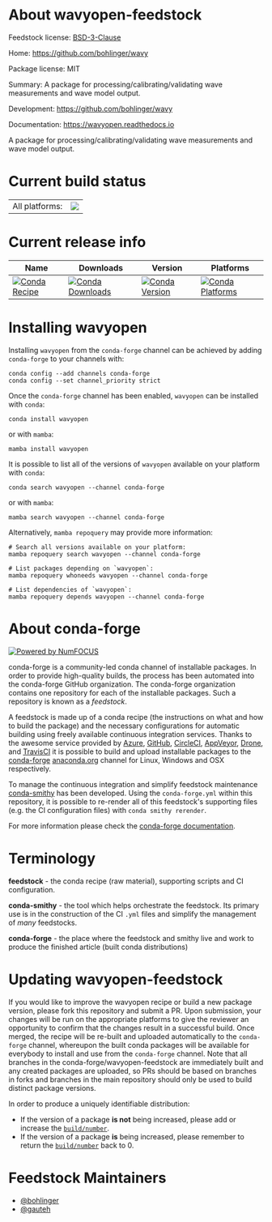 About wavyopen-feedstock
========================

Feedstock license: [BSD-3-Clause](https://github.com/conda-forge/wavyopen-feedstock/blob/main/LICENSE.txt)

Home: https://github.com/bohlinger/wavy

Package license: MIT

Summary: A package for processing/calibrating/validating wave measurements and wave model output.

Development: https://github.com/bohlinger/wavy

Documentation: https://wavyopen.readthedocs.io

A package for processing/calibrating/validating wave measurements and wave model output.

Current build status
====================


<table><tr><td>All platforms:</td>
    <td>
      <a href="https://dev.azure.com/conda-forge/feedstock-builds/_build/latest?definitionId=25551&branchName=main">
        <img src="https://dev.azure.com/conda-forge/feedstock-builds/_apis/build/status/wavyopen-feedstock?branchName=main">
      </a>
    </td>
  </tr>
</table>

Current release info
====================

| Name | Downloads | Version | Platforms |
| --- | --- | --- | --- |
| [![Conda Recipe](https://img.shields.io/badge/recipe-wavyopen-green.svg)](https://anaconda.org/conda-forge/wavyopen) | [![Conda Downloads](https://img.shields.io/conda/dn/conda-forge/wavyopen.svg)](https://anaconda.org/conda-forge/wavyopen) | [![Conda Version](https://img.shields.io/conda/vn/conda-forge/wavyopen.svg)](https://anaconda.org/conda-forge/wavyopen) | [![Conda Platforms](https://img.shields.io/conda/pn/conda-forge/wavyopen.svg)](https://anaconda.org/conda-forge/wavyopen) |

Installing wavyopen
===================

Installing `wavyopen` from the `conda-forge` channel can be achieved by adding `conda-forge` to your channels with:

```
conda config --add channels conda-forge
conda config --set channel_priority strict
```

Once the `conda-forge` channel has been enabled, `wavyopen` can be installed with `conda`:

```
conda install wavyopen
```

or with `mamba`:

```
mamba install wavyopen
```

It is possible to list all of the versions of `wavyopen` available on your platform with `conda`:

```
conda search wavyopen --channel conda-forge
```

or with `mamba`:

```
mamba search wavyopen --channel conda-forge
```

Alternatively, `mamba repoquery` may provide more information:

```
# Search all versions available on your platform:
mamba repoquery search wavyopen --channel conda-forge

# List packages depending on `wavyopen`:
mamba repoquery whoneeds wavyopen --channel conda-forge

# List dependencies of `wavyopen`:
mamba repoquery depends wavyopen --channel conda-forge
```


About conda-forge
=================

[![Powered by
NumFOCUS](https://img.shields.io/badge/powered%20by-NumFOCUS-orange.svg?style=flat&colorA=E1523D&colorB=007D8A)](https://numfocus.org)

conda-forge is a community-led conda channel of installable packages.
In order to provide high-quality builds, the process has been automated into the
conda-forge GitHub organization. The conda-forge organization contains one repository
for each of the installable packages. Such a repository is known as a *feedstock*.

A feedstock is made up of a conda recipe (the instructions on what and how to build
the package) and the necessary configurations for automatic building using freely
available continuous integration services. Thanks to the awesome service provided by
[Azure](https://azure.microsoft.com/en-us/services/devops/), [GitHub](https://github.com/),
[CircleCI](https://circleci.com/), [AppVeyor](https://www.appveyor.com/),
[Drone](https://cloud.drone.io/welcome), and [TravisCI](https://travis-ci.com/)
it is possible to build and upload installable packages to the
[conda-forge](https://anaconda.org/conda-forge) [anaconda.org](https://anaconda.org/)
channel for Linux, Windows and OSX respectively.

To manage the continuous integration and simplify feedstock maintenance
[conda-smithy](https://github.com/conda-forge/conda-smithy) has been developed.
Using the ``conda-forge.yml`` within this repository, it is possible to re-render all of
this feedstock's supporting files (e.g. the CI configuration files) with ``conda smithy rerender``.

For more information please check the [conda-forge documentation](https://conda-forge.org/docs/).

Terminology
===========

**feedstock** - the conda recipe (raw material), supporting scripts and CI configuration.

**conda-smithy** - the tool which helps orchestrate the feedstock.
                   Its primary use is in the construction of the CI ``.yml`` files
                   and simplify the management of *many* feedstocks.

**conda-forge** - the place where the feedstock and smithy live and work to
                  produce the finished article (built conda distributions)


Updating wavyopen-feedstock
===========================

If you would like to improve the wavyopen recipe or build a new
package version, please fork this repository and submit a PR. Upon submission,
your changes will be run on the appropriate platforms to give the reviewer an
opportunity to confirm that the changes result in a successful build. Once
merged, the recipe will be re-built and uploaded automatically to the
`conda-forge` channel, whereupon the built conda packages will be available for
everybody to install and use from the `conda-forge` channel.
Note that all branches in the conda-forge/wavyopen-feedstock are
immediately built and any created packages are uploaded, so PRs should be based
on branches in forks and branches in the main repository should only be used to
build distinct package versions.

In order to produce a uniquely identifiable distribution:
 * If the version of a package **is not** being increased, please add or increase
   the [``build/number``](https://docs.conda.io/projects/conda-build/en/latest/resources/define-metadata.html#build-number-and-string).
 * If the version of a package **is** being increased, please remember to return
   the [``build/number``](https://docs.conda.io/projects/conda-build/en/latest/resources/define-metadata.html#build-number-and-string)
   back to 0.

Feedstock Maintainers
=====================

* [@bohlinger](https://github.com/bohlinger/)
* [@gauteh](https://github.com/gauteh/)

